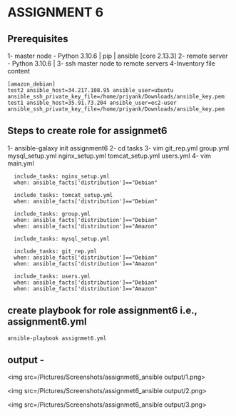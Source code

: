 # ASSIGNMENT 6

## Prerequisites

1- master node - Python 3.10.6 | pip | ansible [core 2.13.3]
2- remote server - Python 3.10.6 | 
3- ssh master node to remote servers 
4-Inventory file content
```
[amazon_debian]
test2 ansible_host=34.217.108.95 ansible_user=ubuntu ansible_ssh_private_key_file=/home/priyank/Downloads/ansible_key.pem
test1 ansible_host=35.91.73.204 ansible_user=ec2-user ansible_ssh_private_key_file=/home/priyank/Downloads/ansible_key.pem

```

## Steps to create role for assignmet6

1- ansible-galaxy init assignment6
2- cd tasks
3- vim git_rep.yml  group.yml   mysql_setup.yml  nginx_setup.yml  tomcat_setup.yml  users.yml
4- vim main.yml
```
  include_tasks: nginx_setup.yml
  when: ansible_facts['distribution']=="Debian"

  include_tasks: tomcat_setup.yml
  when: ansible_facts['distribution']=="Debian"

  include_tasks: group.yml
  when: ansible_facts['distribution']=="Debian"
  when: ansible_facts['distribution']=="Amazon"

  include_tasks: mysql_setup.yml

  include_tasks: git_rep.yml
  when: ansible_facts['distribution']=="Debian"
  when: ansible_facts['distribution']=="Amazon"

  include_tasks: users.yml
  when: ansible_facts['distribution']=="Debian"
  when: ansible_facts['distribution']=="Amazon"
```

## create playbook for role assignment6 i.e., assignment6.yml

```
ansible-playbook assignmet6.yml

```

## output -

<img src=/Pictures/Screenshots/assignmet6_ansible output/1.png>

<img src=/Pictures/Screenshots/assignmet6_ansible output/2.png>

<img src=/Pictures/Screenshots/assignmet6_ansible output/3.png>




